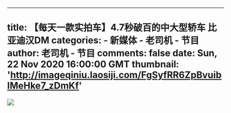 
---
title: 【每天一款实拍车】4.7秒破百的中大型轿车 比亚迪汉DM
categories: 
    - 新媒体
    - 老司机 - 节目
author: 老司机 - 节目
comments: false
date: Sun, 22 Nov 2020 16:00:00 GMT
thumbnail: 'http://imageqiniu.laosiji.com/FgSyfRR6ZpBvuibIMeHke7_zDmKf'
---

<div>   
<img src="http://imageqiniu.laosiji.com/FgSyfRR6ZpBvuibIMeHke7_zDmKf" referrerpolicy="no-referrer">  
</div>
            